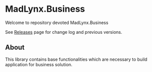 ﻿# MadLynx.Business
Welcome to repository devoted MadLynx.Business

See [Releases][] page for change log and previous versions.

## About
This library contains base functionalities which are necessary to build application for business solution.

[releases]: https://github.com/Mad-Lynx/Business/releases
